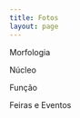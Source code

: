 ```yaml
---
title: Fotos
layout: page
---
```


  Morfologia
  <a href="{{site.baseurl}}/fotos_morfologia" class="content-fotos-item image-zoom">
    <img src="{{site.baseurl}}/img/fotos_morfologia.jpg" alt="">
  </a>

  Núcleo
  <a href="{{site.baseurl}}/fotos_nucleo" class="content-fotos-item image-zoom">
    <img src="{{site.baseurl}}/img/fotos_nucleo.jpg" alt="">
  </a>

  Função
  <a href="{{site.baseurl}}/fotos_funcao" class="content-fotos-item image-zoom">
    <img src="{{site.baseurl}}/img/fotos_funcao.jpg" alt="">
  </a>

  Feiras e Eventos
  <a href="{{site.baseurl}}/fotos_expointer" class="content-fotos-item image-zoom">
    <img src="{{site.baseurl}}/img/fotos_expointer.jpg" alt="">
  </a>
